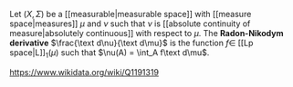 Let $(X,\Sigma)$ be a [[measurable|measurable space]] with [[measure space|measures]] $\mu$ and $\nu$ such that $\nu$ is [[absolute continuity of measure|absolutely continuous]] with respect to $\mu$. The **Radon-Nikodym derivative** $\frac{\text d\nu}{\text d\mu}$ is the function $f \in$ [[Lp space|L]]$_1(\mu)$ such that $\nu(A) = \int_A f\text d\mu$.

https://www.wikidata.org/wiki/Q1191319